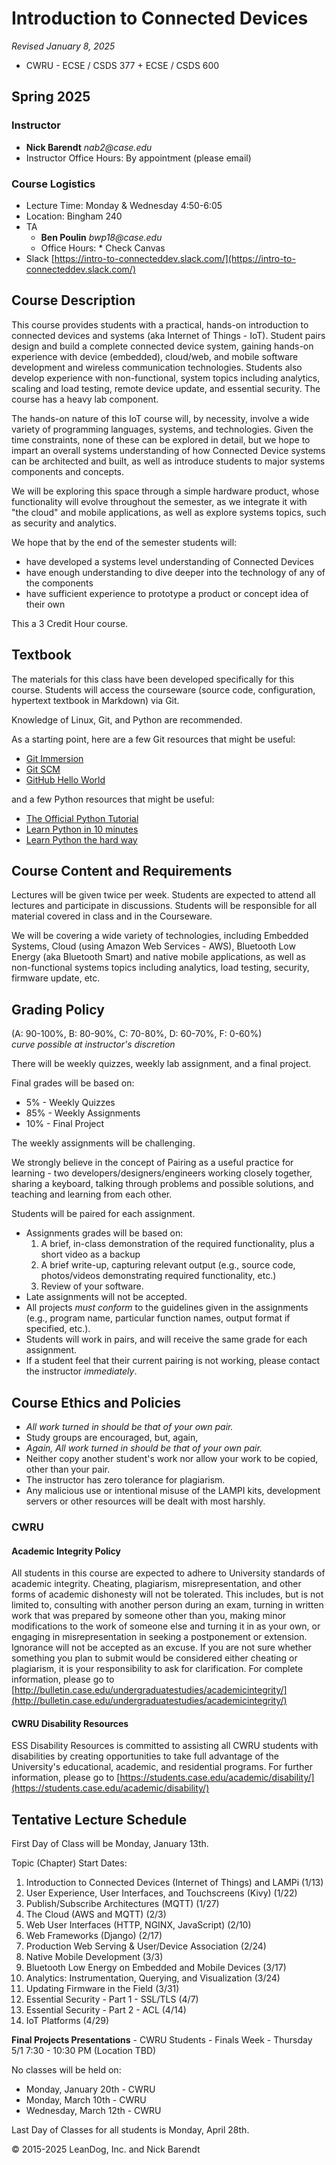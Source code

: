 # Introduction to Connected Devices

_Revised January 8, 2025_

* CWRU - ECSE / CSDS 377 + ECSE / CSDS 600


## Spring 2025

### Instructor

* **Nick Barendt** _nab2@case.edu_
* Instructor Office Hours:  By appointment (please email)

### Course Logistics

* Lecture Time:  Monday & Wednesday 4:50-6:05
* Location: Bingham 240 
* TA
	* **Ben Poulin** _bwp18@case.edu_
  	* Office Hours:
            * Check Canvas
* Slack [https://intro-to-connecteddev.slack.com/](https://intro-to-connecteddev.slack.com/)  

## Course Description

This course provides students with a practical, hands-on introduction to connected devices and systems (aka Internet of Things - IoT).  Student pairs design and build a complete connected device system, gaining hands-on experience with device (embedded), cloud/web, and mobile software development and wireless communication technologies.  Students also develop experience with non-functional, system topics including analytics, scaling and load testing, remote device update, and essential security.  The course has a heavy lab component.

The hands-on nature of this IoT course will, by necessity, involve a wide variety of programming languages, systems, and technologies.  Given the time constraints, none of these can be explored in detail, but we hope to impart an overall systems understanding of how Connected Device systems can be architected and built, as well as introduce students to major systems components and concepts.

We will be exploring this space through a simple hardware product, whose functionality will evolve throughout the semester, as we integrate it with "the cloud" and mobile applications, as well as explore systems topics, such as security and analytics.

We hope that by the end of the semester students will:

* have developed a systems level understanding of Connected Devices
* have enough understanding to dive deeper into the technology of any of the components
* have sufficient experience to prototype a product or concept idea of their own

This a 3 Credit Hour course.

## Textbook

The materials for this class have been developed specifically for this course.  Students will access the courseware (source code, configuration, hypertext textbook in Markdown) via Git.

Knowledge of Linux, Git, and Python are recommended.

As a starting point, here are a few Git resources that might be useful:

* [Git Immersion](http://gitimmersion.com)
* [Git SCM](https://git-scm.com/)
* [GitHub Hello World](https://guides.github.com/activities/hello-world/)

and a few Python resources that might be useful:

* [The Official Python Tutorial](http://docs.python.org/tutorial/)
* [Learn Python in 10 minutes](http://www.korokithakis.net/tutorials/python/)
* [Learn Python the hard way](http://learnpythonthehardway.org/)

## Course Content and Requirements

Lectures will be given twice per week.  Students are expected to attend all lectures and participate in discussions.  Students will be responsible for all material covered in class and in the Courseware.  

We will be covering a wide variety of technologies, including Embedded Systems, Cloud (using Amazon Web Services - AWS), Bluetooth Low Energy (aka Bluetooth Smart) and native mobile applications, as well as non-functional systems topics including analytics, load testing, security, firmware update, etc.

## Grading Policy

(A: 90-100%, B: 80-90%, C: 70-80%, D: 60-70%, F: 0-60%)  
_curve possible at instructor's discretion_

There will be weekly quizzes, weekly lab assignment, and a final project.  

Final grades will be based on:

* 5% - Weekly Quizzes
* 85% - Weekly Assignments
* 10% - Final Project

The weekly assignments will be challenging.

We strongly believe in the concept of Pairing as a useful practice for learning - two developers/designers/engineers working closely together, sharing a keyboard, talking through problems and possible solutions, and teaching and learning from each other.

Students will be paired for each assignment.

* Assignments grades will be based on:
    1. A brief, in-class demonstration of the required functionality, plus a short video as a backup
    2. A brief write-up, capturing relevant output (e.g., source code, photos/videos demonstrating required functionality, etc.)
    3. Review of your software.
* Late assignments will not be accepted.
* All projects *must conform* to the guidelines given in the assignments (e.g., program name, particular function names, output format if specified, etc.).
* Students will work in pairs, and will receive the same grade for each assignment.
* If a student feel that their current pairing is not working, please contact the instructor _immediately_.

## Course Ethics and Policies

* _All work turned in should be that of your own pair._
* Study groups are encouraged, but, again,
* _Again, All work turned in should be that of your own pair._
* Neither copy another student's work nor allow your work to be copied, other than your pair.
* The instructor has zero tolerance for plagiarism.
* Any malicious use or intentional misuse of the LAMPI kits, development servers or other resources will be dealt with most harshly.

### CWRU

#### Academic Integrity Policy

All students in this course are expected to adhere to University standards of academic integrity. Cheating, plagiarism, misrepresentation, and other forms of academic dishonesty will not be tolerated. This includes, but is not limited to, consulting with another person during an exam, turning in written work that was prepared by someone other than you, making minor modifications to the work of someone else and turning it in as your own, or engaging in misrepresentation in seeking a postponement or extension. Ignorance will not be accepted as an excuse. If you are not sure whether something you plan to submit would be considered either cheating or plagiarism, it is your responsibility to ask for clarification.  For complete information, please go to [http://bulletin.case.edu/undergraduatestudies/academicintegrity/](http://bulletin.case.edu/undergraduatestudies/academicintegrity/)

#### CWRU Disability Resources

ESS Disability Resources is committed to assisting all CWRU students with disabilities by creating opportunities to take full advantage of the University's educational, academic, and residential programs.  For further information, please go to [https://students.case.edu/academic/disability/](https://students.case.edu/academic/disability/)

## Tentative Lecture Schedule

First Day of Class will be Monday, January 13th.

Topic (Chapter) Start Dates:

1. Introduction to Connected Devices (Internet of Things) and LAMPi (1/13)
1. User Experience, User Interfaces, and Touchscreens (Kivy) (1/22)
1. Publish/Subscribe Architectures (MQTT) (1/27)
1. The Cloud (AWS and MQTT) (2/3)
1. Web User Interfaces (HTTP, NGINX, JavaScript) (2/10)
1. Web Frameworks (Django) (2/17)
1. Production Web Serving & User/Device Association (2/24)
1. Native Mobile Development (3/3)
1. Bluetooth Low Energy on Embedded and Mobile Devices (3/17)
1. Analytics: Instrumentation, Querying, and Visualization (3/24)
1. Updating Firmware in the Field (3/31)
1. Essential Security - Part 1 - SSL/TLS (4/7)
1. Essential Security - Part 2 - ACL (4/14)
1. IoT Platforms (4/29)

**Final Projects Presentations** - CWRU Students - Finals Week - 
Thursday 5/1 7:30 - 10:30 PM (Location TBD)


No classes will be held on:

* Monday, January 20th - CWRU 
* Monday, March 10th - CWRU 
* Wednesday, March 12th - CWRU 


Last Day of Classes for all students is Monday, April 28th.

&copy; 2015-2025 LeanDog, Inc. and Nick Barendt
